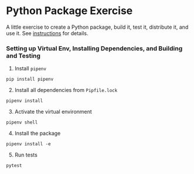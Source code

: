 # Python Package Exercise

A little exercise to create a Python package, build it, test it, distribute it, and use it. See [instructions](./instructions.md) for details.

### Setting up Virtual Env, Installing Dependencies, and Building and Testing 

1. Install `pipenv`
```
pip install pipenv 
```

2. Install all dependencies from `Pipfile.lock`
```
pipenv install
```

3. Activate the virtual environment
```
pipenv shell 
```

4. Install the package
```
pipenv install -e
```

5. Run tests
```
pytest
```